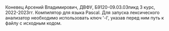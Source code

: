 Коневец Арсений Владимирович, ДВФУ, Б9120-09.03.03пикд 3 курс, 2022-2023гг.
Компилятор для языка Pascal.
Для запуска лексического анализатор необходимо использовать ключ '-l', указав перед ним путь к файлу с исходным кодом.
